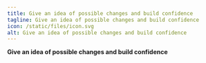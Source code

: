 ```yaml
---
title: Give an idea of possible changes and build confidence
tagline: Give an idea of possible changes and build confidence
icon: /static/files/icon.svg
alt: Give an idea of possible changes and build confidence
---
```

**Give an idea of possible changes and build confidence**